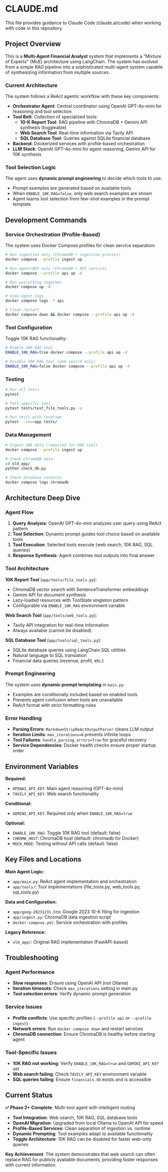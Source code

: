 # CLAUDE.md

This file provides guidance to Claude Code (claude.ai/code) when working with code in this repository.

## Project Overview

This is a **Multi-Agent Financial Analyst** system that implements a "Mixture of Experts" (MoE) architecture using LangChain. The system has evolved from a simple RAG pipeline into a sophisticated multi-agent system capable of synthesizing information from multiple sources.

### Current Architecture

The system follows a ReAct agentic workflow with these key components:

- **Orchestrator Agent**: Central coordinator using OpenAI GPT-4o-mini for reasoning and tool selection
- **Tool Belt**: Collection of specialized tools:
  - **10-K Report Tool**: RAG pipeline with ChromaDB + Gemini API synthesis (toggleable)
  - **Web Search Tool**: Real-time information via Tavily API  
  - **SQL Database Tool**: Queries against SQLite financial database
- **Backend**: Dockerized services with profile-based orchestration
- **LLM Stack**: OpenAI GPT-4o-mini for agent reasoning, Gemini API for 10K synthesis

### Tool Selection Logic

The agent uses **dynamic prompt engineering** to decide which tools to use:
- Prompt examples are generated based on available tools
- When `ENABLE_10K_RAG=false`, only web search examples are shown
- Agent learns tool selection from few-shot examples in the prompt template

## Development Commands

### Service Orchestration (Profile-Based)

The system uses Docker Compose profiles for clean service separation:

```bash
# Run ingestion only (ChromaDB + ingestion process)
docker compose --profile ingest up

# Run agent/API only (ChromaDB + API service)  
docker compose --profile api up -d

# Run everything together
docker compose up -d

# View agent logs
docker compose logs -f api

# Clean restart
docker compose down && docker compose --profile api up -d
```

### Tool Configuration

Toggle 10K RAG functionality:
```bash
# Enable 10K RAG tool
ENABLE_10K_RAG=true docker compose --profile api up -d

# Disable 10K RAG tool (web search only)
ENABLE_10K_RAG=false docker compose --profile api up -d
```

### Testing

```bash
# Run all tests
pytest

# Test specific tool
pytest tests/test_file_tools.py -v

# Run tests with coverage
pytest --cov=app tests/
```

### Data Management

```bash
# Ingest 10K data (required for RAG tool)
docker compose --profile ingest up

# Check ChromaDB data
cd old_app/
python check_db.py

# Check database contents
docker compose logs chromadb
```

## Architecture Deep Dive

### Agent Flow
1. **Query Analysis**: OpenAI GPT-4o-mini analyzes user query using ReAct pattern
2. **Tool Selection**: Dynamic prompt guides tool choice based on available tools
3. **Tool Execution**: Selected tools execute (web search, 10K RAG, SQL queries)
4. **Response Synthesis**: Agent combines tool outputs into final answer

### Tool Architecture

**10K Report Tool** (`app/tools/file_tools.py`):
- ChromaDB vector search with SentenceTransformer embeddings
- Gemini API for document synthesis
- Lazy-loaded resources with ToolState singleton pattern
- Configurable via `ENABLE_10K_RAG` environment variable

**Web Search Tool** (`app/tools/web_tools.py`):
- Tavily API integration for real-time information
- Always available (cannot be disabled)

**SQL Database Tool** (`app/tools/sql_tools.py`):  
- SQLite database queries using LangChain SQL utilities
- Natural language to SQL translation
- Financial data queries (revenue, profit, etc.)

### Prompt Engineering

The system uses **dynamic prompt templating** in `main.py`:
- Examples are conditionally included based on enabled tools
- Prevents agent confusion when tools are unavailable
- ReAct format with strict formatting rules

### Error Handling

- **Parsing Errors**: `MarkdownStripReActOutputParser` cleans LLM output
- **Iteration Limits**: `max_iterations=6` prevents infinite loops
- **Tool Failures**: `handle_parsing_errors=True` for graceful recovery
- **Service Dependencies**: Docker health checks ensure proper startup order

## Environment Variables

**Required:**
- `OPENAI_API_KEY`: Main agent reasoning (GPT-4o-mini)
- `TAVILY_API_KEY`: Web search functionality

**Conditional:**
- `GEMINI_API_KEY`: Required only when `ENABLE_10K_RAG=true`

**Optional:**
- `ENABLE_10K_RAG`: Toggle 10K RAG tool (default: false)
- `CHROMA_HOST`: ChromaDB host (default: chromadb for Docker)
- `MOCK_MODE`: Testing without API calls (default: false)

## Key Files and Locations

**Main Agent Logic:**
- `app/main.py`: ReAct agent implementation and orchestration
- `app/tools/`: Tool implementations (file_tools.py, web_tools.py, sql_tools.py)

**Data and Configuration:**
- `app/goog-20231231.htm`: Google 2023 10-K filing for ingestion
- `app/ingest.py`: ChromaDB data ingestion script
- `docker-compose.yml`: Service orchestration with profiles

**Legacy Reference:**
- `old_app/`: Original RAG implementation (FastAPI-based)

## Troubleshooting

### Agent Performance
- **Slow responses**: Ensure using OpenAI API (not Ollama)
- **Iteration timeouts**: Check `max_iterations` setting in main.py
- **Tool selection errors**: Verify dynamic prompt generation

### Service Issues
- **Profile conflicts**: Use specific profiles (`--profile api` or `--profile ingest`)
- **Network errors**: Run `docker compose down` and restart services
- **ChromaDB connection**: Ensure ChromaDB is healthy before starting agent

### Tool-Specific Issues
- **10K RAG not working**: Verify `ENABLE_10K_RAG=true` and `GEMINI_API_KEY` set
- **Web search failing**: Check `TAVILY_API_KEY` environment variable
- **SQL queries failing**: Ensure `financials.db` exists and is accessible

## Current Status

**✅ Phase 2+ Complete**: Multi-tool agent with intelligent routing
- **Tool Integration**: Web search, 10K RAG, SQL database tools
- **OpenAI Migration**: Upgraded from local Ollama to OpenAI API for speed
- **Profile-Based Services**: Clean separation of ingestion vs. runtime
- **Dynamic Prompting**: Tool examples adapt to available functionality
- **Toggle Architecture**: 10K RAG can be disabled for faster web-only queries

**Key Achievement**: The system demonstrates that web search can often replace RAG for publicly available documents, providing faster responses with current information.